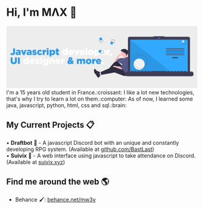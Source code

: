 # Hi, I'm MΛX 👋

<img src="https://github.com/Mw3y/Mw3y/raw/master/header.png" alt="banner that says Javascript developer, UI designer & more.">
I'm a 15 years old student in France.:croissant: I like a lot new technologies, that's why I try to learn a lot on them.:computer: As of now, I learned some java, javascript, python, html, css and sql.:brain:

## My Current Projects :clipboard:
• **Draftbot** :crown: - A javascript Discord bot with an unique and constantly developing RPG system. (Available at <a href="https://github.com/BastLast/DraftBot-A-Discord-Adventure">github.com/BastLast</a>)<br>
• **Suivix** :bookmark_tabs: - A web interface using javascript to take attendance on Discord. (Available at <a href="https://suivix.xyz">suivix.xyz</a>)

## Find me around the web 🌎
- Behance :paintbrush:: <a href="https://behance.net/mw3y">behance.net/mw3y</a>
